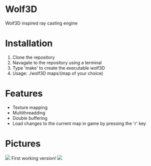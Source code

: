 # Wolf3D
Wolf3D inspired ray casting engine
# Installation
1. Clone the repository
2. Navagate to the repository using a terminal
3. Type 'make' to create the executable wolf3D
4. Usage: ./wolf3D maps/(map of your choice)
# Features
* Texture mapping
* Multithreadding
* Double buffering
* Load changes to the current map in game by pressing the 'r' key
# Pictures
![](https://i.imgur.com/Zfj2kiD.png)
First working version!
![](https://i.imgur.com/knFf2eX.png)
